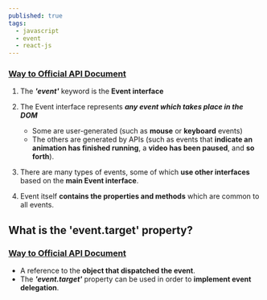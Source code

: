 ```yaml
---
published: true
tags:
  - javascript
  - event
  - react-js
---
```

### [Way to Official API Document](https://developer.mozilla.org/en-US/docs/Web/API/Event)

1. The **_'event'_** keyword is the **Event interface**

2. The Event interface represents **_any event which takes place in the DOM_**
	- Some are user-generated 
		(such as **mouse** or **keyboard** events) 
	- The others are generated by APIs 
		(such as events that **indicate an animation has finished running**, 
		a **video has been paused**, and **so forth**). 


3. There are many types of events, some of which **use other interfaces** based on the **main Event interface**. 

4. Event itself **contains the properties and methods** which are common to all events.



## What is the 'event.target' property?
### [Way to Official API Document](https://developer.mozilla.org/en-US/docs/Web/API/Event/target)

* A reference to the **object that dispatched the event**.
* The **_'event.target'_** property can be used in order to **implement event delegation**.
<br />
<br />
<br />
<br />
<br />